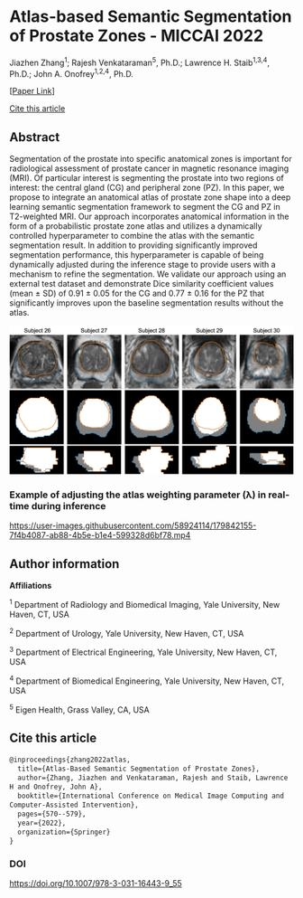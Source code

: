 # Atlas-based Semantic Segmentation of Prostate Zones - MICCAI 2022

Jiazhen Zhang<sup>1</sup>; Rajesh Venkataraman<sup>5</sup>, Ph.D.; Lawrence H. Staib<sup>1,3,4</sup>, Ph.D.; John A. Onofrey<sup>1,2,4</sup>, Ph.D.

[[Paper Link](https://link.springer.com/chapter/10.1007/978-3-031-16443-9_55)]


[Cite this article](#cite-this-article)


## Abstract

Segmentation of the prostate into specific anatomical zones is important for radiological assessment of prostate cancer in magnetic resonance imaging (MRI).
Of particular interest is segmenting the prostate into two regions of interest: the central gland (CG) and peripheral zone (PZ).
In this paper, we propose to integrate an anatomical atlas of prostate zone shape into a deep learning semantic segmentation framework to segment the CG and PZ in T2-weighted MRI.
Our approach incorporates anatomical information in the form of a probabilistic prostate zone atlas and utilizes a dynamically controlled hyperparameter to combine the atlas with the semantic segmentation result.
In addition to providing significantly improved segmentation performance, this hyperparameter is capable of being dynamically adjusted during the inference stage to provide users with a mechanism to refine the segmentation. 
We validate our approach using an external test dataset and demonstrate Dice similarity coefficient values (mean $\pm$ SD) of 0.91 $\pm$ 0.05 for the CG and 0.77 $\pm$ 0.16 for the PZ that significantly improves upon the baseline segmentation results without the atlas.


![Example Segmentation Results](/resources/images/SegmentationExamples.png "CG and PZ segmentation results.")

### Example of adjusting the atlas weighting parameter (λ) in real-time during inference 


https://user-images.githubusercontent.com/58924114/179842155-7f4b4087-ab88-4b5e-b1e4-599328d6bf78.mp4



## Author information

**Affiliations**

<sup>1</sup>	Department of Radiology and Biomedical Imaging, Yale University, New Haven, CT, USA 

<sup>2</sup>	Department of Urology, Yale University, New Haven, CT, USA

<sup>3</sup>	Department of Electrical Engineering, Yale University, New Haven, CT, USA

<sup>4</sup>	Department of Biomedical Engineering, Yale University, New Haven, CT, USA

<sup>5</sup>  Eigen Health, Grass Valley, CA, USA

## Cite this article
    @inproceedings{zhang2022atlas,
      title={Atlas-Based Semantic Segmentation of Prostate Zones},
      author={Zhang, Jiazhen and Venkataraman, Rajesh and Staib, Lawrence H and Onofrey, John A},
      booktitle={International Conference on Medical Image Computing and Computer-Assisted Intervention},
      pages={570--579},
      year={2022},
      organization={Springer}
    }


### DOI
https://doi.org/10.1007/978-3-031-16443-9_55
